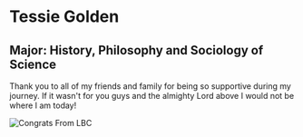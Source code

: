 # Tessie Golden

## Major: History, Philosophy and Sociology of Science

Thank you to all of my friends and family for being so supportive during my journey. If it wasn't for you guys and the almighty Lord above I would not be where I am today!


<img class="markdownImage" src="./markdownAssetPath/Congrats-from-LBC.png" alt="Congrats From LBC"/>



